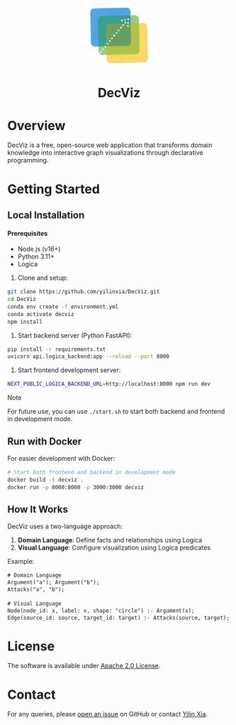<div align="center">
    <img src="./public/logo-white.png" alt="DecViz Logo" width="150">
    <h1 align="center">DecViz</h1>
</div>

# Overview
DecViz is a free, open-source web application that transforms domain knowledge into interactive graph visualizations through declarative programming.

# Getting Started


## Local Installation

#### Prerequisites
- Node.js (v16+)
- Python 3.11+
- Logica



1. Clone and setup:
```bash
git clone https://github.com/yilinxia/DecViz.git
cd DecViz
conda env create -f environment.yml
conda activate decviz
npm install
```

1. Start backend server (Python FastAPI):
```bash
pip install -r requirements.txt
uvicorn api.logica_backend:app --reload --port 8000
```

1. Start frontend development server:
```bash
NEXT_PUBLIC_LOGICA_BACKEND_URL=http://localhost:8000 npm run dev
```

> [!NOTE]
> For future use, you can use `./start.sh` to start both backend and frontend in development mode.

## Run with Docker

For easier development with Docker:

```bash
# Start both frontend and backend in development mode
docker build -t decviz .
docker run -p 8000:8000 -p 3000:3000 decviz
```

## How It Works

DecViz uses a two-language approach:
1. **Domain Language**: Define facts and relationships using Logica
2. **Visual Language**: Configure visualization using Logica predicates

Example:
```logica
# Domain Language
Argument("a"); Argument("b");
Attacks("a", "b");

# Visual Language  
Node(node_id: x, label: x, shape: "circle") :- Argument(x);
Edge(source_id: source, target_id: target) :- Attacks(source, target);
```

# License 
The software is available under [Apache 2.0 License](https://github.com/yilinxia/DecViz/blob/main/LICENSE).

# Contact
For any queries, please [open an issue](https://github.com/yilinxia/DecViz/issues) on GitHub or contact [Yilin Xia](https://github.com/yilinxia).